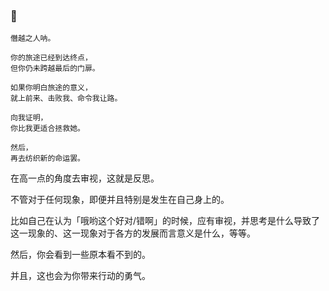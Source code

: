 ### 🏹

<!--
**yhm-amber/yhm-amber** is a ✨ _special_ ✨ repository because its `README.md` (this file) appears on your GitHub profile.

Here are some ideas to get you started:

- 🔭 I’m currently working on ...
- 🌱 I’m currently learning ...
- 👯 I’m looking to collaborate on ...
- 🤔 I’m looking for help with ...
- 💬 Ask me about ...
- 📫 How to reach me: ...
- 😄 Pronouns: ...
- ⚡ Fun fact: ...
-->


~~~
僭越之人呐。

你的旅途已经到达终点，
但你仍未跨越最后的门扉。

如果你明白旅途的意义，
就上前来、击败我、命令我让路。

向我证明，
你比我更适合拯救她。

然后，
再去纺织新的命运罢。
~~~


在高一点的角度去审视，这就是反思。

不管对于任何现象，即便并且特别是发生在自己身上的。

比如自己在认为「哦哟这个好对/错啊」的时候，应有审视，并思考是什么导致了这一现象的、这一现象对于各方的发展而言意义是什么，等等。

然后，你会看到一些原本看不到的。

并且，这也会为你带来行动的勇气。
